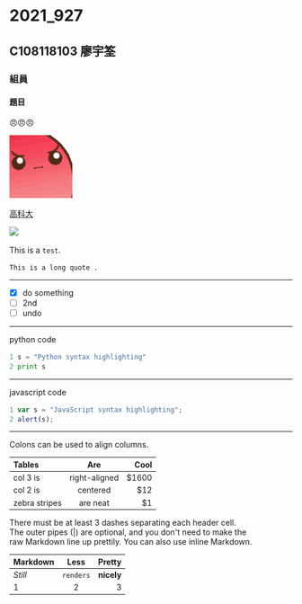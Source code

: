 # 2021_927

## C108118103 廖宇筌

### 組員

#### 題目

😠😠😠

[![angry](698915109971427438.gif "生氣幫傳送門請點我")](https://www.twitch.tv/takesipon)

[高科大](https://www.nkust.edu.tw/)

![](https://www.nkust.edu.tw/var/file/0/1000/img/513/182513897.png "")


This is a `test`.

```
This is a long quote .
```
---
- [X] do something
- [ ] 2nd
- [ ] undo
---
python code
```python
1 s = "Python syntax highlighting"
2 print s
```
---
javascript code
```js
1 var s = "JavaScript syntax highlighting";
2 alert(s);
```
---
Colons can be used to align columns.

| Tables | Are | Cool |
|:---------|:---------:|----------:|
|col 3 is|right-aligned|$1600|
|col 2 is| centered| $12|
|zebra stripes| are neat| $1|

There must be at least 3 dashes separating each header cell.<br> The outer pipes (|) are optional, and you don't need to make the<br> raw Markdown line up prettily. You can also use inline Markdown.

| Markdown | Less | Pretty |
|:---------|:---------:|----------:|
| *Still*| `renders`| **nicely**|
|1|2|3|

